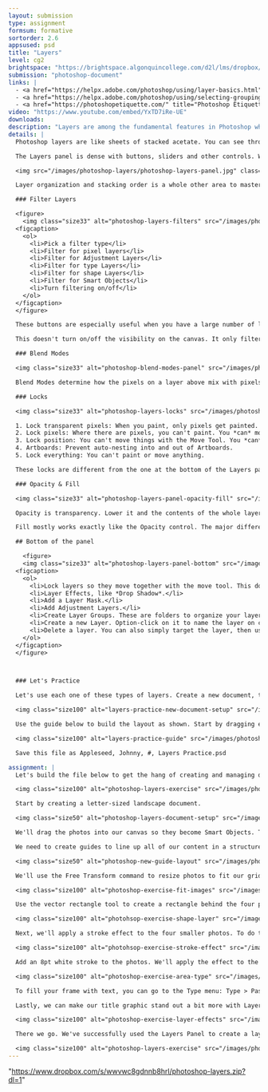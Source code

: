 ```yaml
---
layout: submission
type: assignment
formsum: formative
sortorder: 2.6
appsused: psd
title: "Layers"
level: cg2
brightspace: "https://brightspace.algonquincollege.com/d2l/lms/dropbox/user/folder_submit_files.d2l?db=190511&grpid=0&isprv=0&bp=0&ou=227639"
submission: "photoshop-document"
links: |
  - <a href="https://helpx.adobe.com/photoshop/using/layer-basics.html" target="_blank" title="Layer Basics">Layer Basics</a>
  - <a href="https://helpx.adobe.com/photoshop/using/selecting-grouping-linking-layers.html" target="_blank" title="Select, Group & Link Layers">Select, Group & Link Layers</a>
  - <a href="https://photoshopetiquette.com/" title="Photoshop Etiquette" target="_blank">Photoshop Etiquette</a>
video: "https://www.youtube.com/embed/YxTD7iRe-UE"
downloads:
description: "Layers are among the fundamental features in Photoshop which aid editing. Superficially, they're simple, but the feature set goes deep. Photoshop features a number of kinds of layers. This is what we'll explore here."
details: |
  Photoshop layers are like sheets of stacked acetate. You can see through transparent areas of a layer to the layers below. You move a layer in the Layers panel stacking order to position the content on the layer, like sliding a sheet of acetate in a stack. You can also change the opacity of a layer to make content partially transparent.

  The Layers panel is dense with buttons, sliders and other controls. We'll explore these in class. Layers can be locked in five different ways, like locking transparency, locking position and more.

  <img src="/images/photoshop-layers/photoshop-layers-panel.jpg" class="size75" alt="Photoshop Layers Panel">

  Layer organization and stacking order is a whole other area to master. Naming layers is important for your own work and even more for collaboration. [This is a must-read](https://photoshopetiquette.com) if you want to respect industry-standard Photoshop etiquette.

  ### Filter Layers

  <figure>
    <img class="size33" alt="photoshop-layers-filters" src="/images/photoshop-layers/photoshop-layers-filters.jpg">
  <figcaption>
    <ol>
      <li>Pick a filter type</li>
      <li>Filter for pixel layers</li>
      <li>Filter for Adjustment Layers</li>
      <li>Filter for type Layers</li>
      <li>Filter for shape Layers</li>
      <li>Filter for Smart Objects</li>
      <li>Turn filtering on/off</li>
    </ol>
  </figcaption>
  </figure>

  These buttons are especially useful when you have a large number of layers in your Photoshop file. You can click one of them to see only that type of layer. As an example, you can vew only Adjustment Layers.

  This doesn't turn on/off the visibility on the canvas. It only filters the layers in the panel.

  ### Blend Modes

  <img class="size33" alt="photoshop-blend-modes-panel" src="/images/photoshop-layers/photoshop-blend-modes-panel.jpg">

  Blend Modes determine how the pixels on a layer above mix with pixels on the layer below. They can also be used with an individual tool. So, you can brush in a specific blend mode. <a href="https://helpx.adobe.com/photoshop/using/blending-modes.html" title="Adobe's Blend Mode descriptions" target="_blank">This is Adobe's detailed descriptions</a> of each Blend Mode.

  ### Locks

  <img class="size33" alt="photoshop-layers-locks" src="/images/photoshop-layers/photoshop-layers-locks.jpg">

  1. Lock transparent pixels: When you paint, only pixels get painted. Transparency isn't affected.
  2. Lock pixels: Where there are pixels, you can't paint. You *can* move them.
  3. Lock position: You can't move things with the Move Tool. You *can* paint them.
  4. Artboards: Prevent auto-nesting into and out of Artboards.
  5. Lock everything: You can't paint or move anything.

  These locks are different from the one at the bottom of the Layers panel. These lock the ability to move or paint a layer. The chain link at the bottom of the panel *link* layers together so them move together.

  ### Opacity & Fill

  <img class="size33" alt="photoshop-layers-panel-opacity-fill" src="/images/photoshop-layers/photoshop-layers-panel-opacity-fill.jpg">

  Opacity is transparency. Lower it and the contents of the whole layer become translucent or transparent.

  Fill mostly works exactly like the Opacity control. The major difference is that it doesn't affect effects. So, if you have Fill set to 0, the photo will disappear, but its Drop Shadow will show.

  ## Bottom of the panel

    <figure>
    <img class="size33" alt="photoshop-layers-panel-bottom" src="/images/photoshop-layers/photoshop-layers-panel-bottom.jpg">
  <figcaption>
    <ol>
      <li>Lock layers so they move together with the move tool. This doesn't prevent them from being painted on.</li>
      <li>Layer Effects, like *Drop Shadow*.</li>
      <li>Add a Layer Mask.</li>
      <li>Add Adjustment Layers.</li>
      <li>Create Layer Groups. These are folders to organize your layers.</li>
      <li>Create a new Layer. Option-click on it to name the layer on creation.</li>
      <li>Delete a layer. You can also simply target the layer, then use the Delete key.</li>
    </ol>
  </figcaption>
  </figure>



  ### Let's Practice

  Let's use each one of these types of layers. Create a new document, then add guides on your canvas with <span class="command">View > New Guide Layout..</span>

  <img class="size100" alt="layers-practice-new-document-setup" src="/images/photoshop-layers/layers-practice-new-document-setup.jpg">

  Use the guide below to build the layout as shown. Start by dragging each of the provided photos from the Finder into your Photoshop canvas.

  <img class="size100" alt="layers-practice-guide" src="/images/photoshop-layers/layers-practice-guide.jpg">

  Save this file as Appleseed, Johnny, #, Layers Practice.psd

assignment: |
  Let's build the file below to get the hang of creating and managing different types of layers.

  <img class="size100" alt="photoshop-layers-exercise" src="/images/photoshop-layers/photoshop-layers-exercise.jpg">

  Start by creating a letter-sized landscape document.

  <img class="size50" alt="photoshop-layers-document-setup" src="/images/photoshop-layers/photoshop-layers-document-setup.jpg">

  We'll drag the photos into our canvas so they become Smart Objects. This allows for non-destructive resizing.

  We need to create guides to line up all of our content in a structured layout. Go <span class="command">View > New Guide Layout...</span>

  <img class="size50" alt="photoshop-new-guide-layout" src="/images/photoshop-layers/photoshop-new-guide-layout.jpg">

  We'll use the Free Transform command to resize photos to fit our grid. Make sure you import the provided title text. It's an Illustrator document.

  <img class="size100" alt="photoshop-exercise-fit-images" src="/images/photoshop-layers/photoshop-exercise-fit-images.jpg">

  Use the vector rectangle tool to create a rectangle behind the four photos. We can use the fill controls in the Control Bar to choose a colour.

  <img class="size100" alt="photohsop-exercise-shape-layer" src="/images/photoshop-layers/photohsop-exercise-shape-layer.jpg">

  Next, we'll apply a stroke effect to the four smaller photos. To do this, go to the Fx menu at the bottom of the Layers panel and choose Stroke.

  <img class="size100" alt="photohsop-exercise-stroke-effect" src="/images/photoshop-layers/photohsop-exercise-stroke-effect.jpg">

  Add an 8pt white stroke to the photos. We'll apply the effect to the layer group so it applies to all the layers inside it.

  <img class="size100" alt="photoshop-exercise-area-type" src="/images/photoshop-layers/photoshop-exercise-area-type.jpg">

  To fill your frame with text, you can go to the Type menu: Type > Paste Lorem Ipsum. You can change the colour of your type from the colour control in the Control Bar. Target your type tool and the type layer to do so.

  Lastly, we can make our title graphic stand out a bit more with Layer Effects. We can use a Colour Overlay and an Outer Glow or a Drop Shadow.

  <img class="size100" alt="photoshop-exercise-layer-effects" src="/images/photoshop-layers/photoshop-exercise-layer-effects.jpg">

  There we go. We've successfully used the Layers Panel to create a layout in Photoshop in a non-destructive workflow.

  <img class="size100" alt="photoshop-layers-exercise" src="/images/photoshop-layers/photoshop-layers-exercise.jpg">
---
```

"https://www.dropbox.com/s/wwvwc8gdnnb8hrl/photoshop-layers.zip?dl=1"
